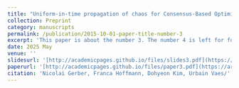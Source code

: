 ```yaml
---
title: "Uniform-in-time propagation of chaos for Consensus-Based Optimization"
collection: Preprint
category: manuscripts
permalink: /publication/2015-10-01-paper-title-number-3
excerpt: 'This paper is about the number 3. The number 4 is left for future work.'
date: 2025 May
venue: ''
slidesurl: '[http://academicpages.github.io/files/slides3.pdf](https://arxiv.org/abs/2505.08669)'
paperurl: '[http://academicpages.github.io/files/paper3.pdf](https://arxiv.org/abs/2505.08669)'
citation: 'Nicolai Gerber, Franca Hoffmann, Dohyeon Kim, Urbain Vaes/'
---
```


